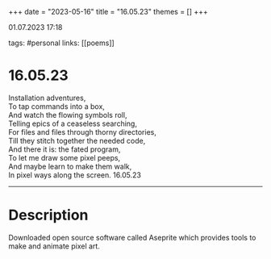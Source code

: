 +++
date = "2023-05-16"
title = "16.05.23"
themes = []
+++

01.07.2023 17:18

tags: #personal
links: [[poems]]

# 16.05.23
Installation adventures,  
To tap commands into a box,  
And watch the flowing symbols roll,  
Telling epics of a ceaseless searching,  
For files and files through thorny directories,  
Till they stitch together the needed code,  
And there it is: the fated program,  
To let me draw some pixel peeps,  
And maybe learn to make them walk,  
In pixel ways along the screen.
16.05.23

---
# Description
Downloaded open source software called Aseprite which provides tools to make and animate pixel art.